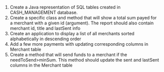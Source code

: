 1. Create a Java representation of SQL tables created in CASH_MANAGEMENT database.
2. Create a specific class and method that will show a total sum payed for a merchant with a given
id (argument). The report should also contain merchant id, title and lastSent info
3. Create an application to display a list of all merchants sorted alphabetically in descending order
4. Add a few more payments with updating corresponding columns in Merchant table
5. Create a method that will send funds to a merchant if the needToSend>minSum. This method
should update the sent and lastSent columns in the Merchant table
